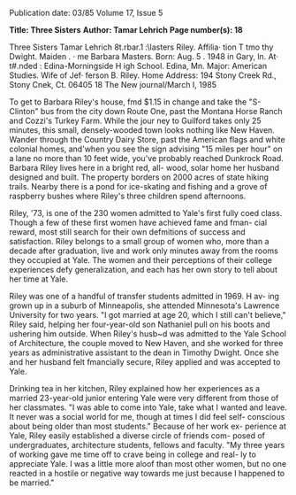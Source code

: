 Publication date: 03/85
Volume 17, Issue 5

**Title: Three Sisters**
**Author: Tamar Lehrich**
**Page number(s): 18**

Three Sisters 
Tamar Lehrich 
8t.rbar.1 :\lasters Riley. Affilia· 
tion T tmo thy Dwight. Maiden 
. · me Barbara Masters. Born: 
Aug. 5 . 1948 in Gary, ln. At· 
t#.nded : Edina-Morningside H igh 
School. Edina, Mn. Major: 
American Studies. Wife of Jef· 
ferson B. Riley. Home Address: 
194 Stony Creek Rd., Stony 
Cnek, Ct. 06405 
18 The New journal/March I, 1985 

To get to Barbara Riley's house, fmd $1.15 in change and take the 
"S-Clinton" bus from the city down Route One, past the Montana Horse 
Ranch and Cozzi's Turkey Farm. While the jour ney to Guilford takes 
only 25 minutes, this small, densely-wooded town looks nothing like New 
Haven. Wander through the Country Dairy Store, past the American 
flags and white colonial homes, and'when you see the sign advising "15 
miles per hour" on a lane no more than 10 feet wide, you've probably 
reached Dunkrock Road. Barbara Riley lives here in a bright red, all-
wood, solar home her husband designed and built. The property 
borders on 2000 acres of state hiking trails. Nearby there is a pond for 
ice-skating and fishing and a grove of raspberry bushes where Riley's 
three children spend afternoons. 

Riley, '73, is one of the 230 women admitted to Yale's first fully coed 
class. Though a few of these first women have achieved fame and fman-
cial reward, most still search for their own defmitions of success and 
satisfaction. Riley belongs to a small group of women who, more than a 
decade after graduation, live and work only minutes away from the 
rooms they occupied at Yale. The women and their perceptions of their 
college experiences defy generalization, and each has her own story to tell 
about her time at Yale. 

Riley was one of a handful of transfer students admitted in 1969. H av-
ing grown up in a suburb of Minneapolis, she attended Minnesota's 
Lawrence University for two years. "I got married at age 20, which I still 
can't believe," Riley said, helping her four-year-old son Nathaniel pull on 
his boots and ushering him outside. When Riley's husb~d was admitted 
to the Yale School of Architecture, the couple moved to New Haven, and 
she worked for three years as administrative assistant to the dean in 
Timothy Dwight. Once she and her husband felt fmancially secure, Riley 
applied and was accepted to Yale. 

Drinking tea in her kitchen, Riley explained how her experiences as a 
married 23-year-old junior entering Yale were very different from those 
of her classmates. "I was able to come into Yale, take what I wanted and 
leave. It never was a social world for me, though at times I did feel self-
conscious about being older than most students." Because of her work ex-
perience at Yale, Riley easily established a diverse circle of friends com-
posed of undergraduates, architecture students, fellows and faculty. "My 
three years of working gave me time off to crave being in college and real-
ly to appreciate Yale. I was a little more aloof than most other women, 
but no one reacted in a hostile or negative way towards me just because I 
happened to be married."